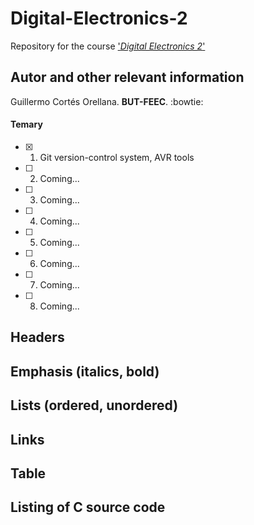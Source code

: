 # Digital-Electronics-2
Repository for the course ['*Digital Electronics 2*'](https://moodle.vutbr.cz/course/view.php?id=229631)

## Autor and other relevant information
Guillermo Cortés Orellana. **BUT-FEEC**.
:bowtie:

#### Temary 
- [x] 1. Git version-control system, AVR tools
- [ ] 2. Coming...
- [ ] 3. Coming...
- [ ] 4. Coming...
- [ ] 5. Coming...
- [ ] 6. Coming...
- [ ] 7. Coming...
- [ ] 8. Coming...

## Headers
## Emphasis (italics, bold)
## Lists (ordered, unordered)
## Links
## Table
## Listing of C source code
